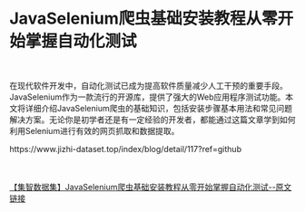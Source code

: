 <h1>JavaSelenium爬虫基础安装教程从零开始掌握自动化测试</h1><br /><p>在现代软件开发中，自动化测试已成为提高软件质量减少人工干预的重要手段。JavaSelenium作为一款流行的开源库，提供了强大的Web应用程序测试功能。本文将详细介绍JavaSelenium爬虫的基础知识，包括安装步骤基本用法和常见问题解决方案。无论你是初学者还是有一定经验的开发者，都能通过这篇文章学到如何利用Selenium进行有效的网页抓取和数据提取。</p><p>https://www.jizhi-dataset.top/index/blog/detail/117?ref=github</p><br /><br /><a href="https://www.jizhi-dataset.top/index/blog/detail/117?ref=github" target="_blank">【集智数据集】JavaSelenium爬虫基础安装教程从零开始掌握自动化测试--原文链接</a>